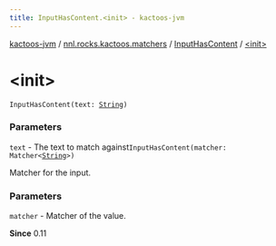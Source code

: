```yaml
---
title: InputHasContent.<init> - kactoos-jvm
---
```


[kactoos-jvm](../../index.html) / [nnl.rocks.kactoos.matchers](../index.html) / [InputHasContent](index.html) / [&lt;init&gt;](./-init-.html)

# &lt;init&gt;

`InputHasContent(text: `[`String`](https://kotlinlang.org/api/latest/jvm/stdlib/kotlin/-string/index.html)`)`

### Parameters

`text` - The text to match against`InputHasContent(matcher: Matcher<`[`String`](https://kotlinlang.org/api/latest/jvm/stdlib/kotlin/-string/index.html)`>)`

Matcher for the input.

### Parameters

`matcher` - Matcher of the value.

**Since**
0.11

